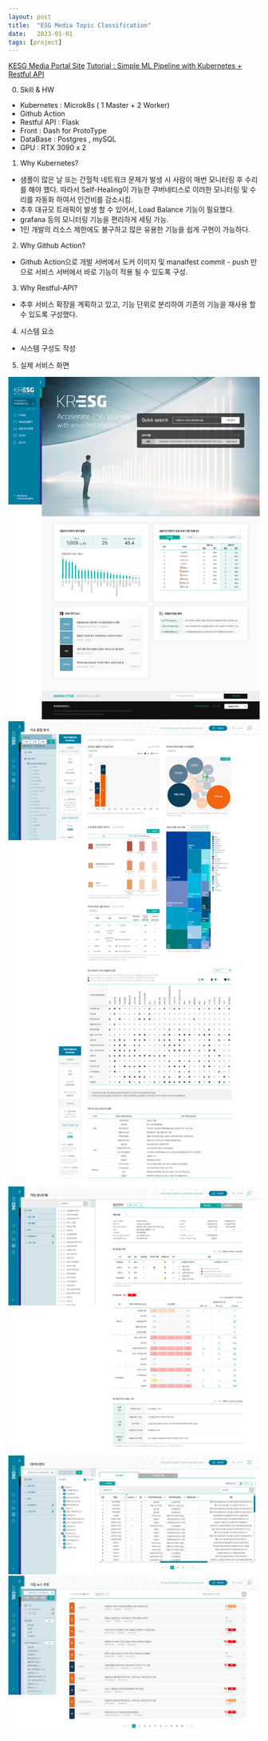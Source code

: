 ```yaml
---
layout: post
title:  "ESG Media Topic Classification"
date:   2023-01-01
tags: [project]
---
```


[KESG Media Portal Site]()
[Tutorial : Simple ML Pipeline with Kubernetes + Restful API ]()

0. Skill & HW
- Kubernetes : Microk8s ( 1 Master + 2 Worker)
- Github Action 
- Restful API : Flask
- Front : Dash for ProtoType
- DataBase : Postgres , mySQL
- GPU : RTX 3090 x 2 


1. Why Kubernetes? 
- 샘플이 많은 날 또는 간헐적 네트워크 문제가 발생 시 사람이 매번 모니터링 후 수리를 해야 했다. 
따라서 Self-Healing이 가능한 쿠버네티스로 이러한 모니터링 및 수리를 자동화 하여서 인건비를 감소시킴. 
- 추후 대규모 트래픽이 발생 할 수 있어서, Load Balance 기능이 필요했다. 
- grafana 등의 모니터링 기능을 편리하게 세팅 가능.
- 1인 개발의 리소스 제한에도 불구하고 많은 유용한 기능을 쉽게 구현이 가능하다. 

2. Why Github Action?
- Github Action으로 개발 서버에서 도커 이미지 및 manaifest commit - push 만으로 서비스 서버에서 바로 기능이 적용 될 수 있도록 구성. 

3. Why Restful-API?
- 추후 서비스 확장을 계획하고 있고, 기능 단위로 분리하여 기존의 기능을 재사용 할 수 있도록 구성했다. 

4. 시스템 요소 
- 시스템 구성도 작성 






5. 실제 서비스 화면 

![](../assets/esg_mdedia/webpage/한국ESG연구소.png)
</br>
![](../assets/esg_mdedia/webpage/한국ESG연구소_이슈종합분석.png)
</br>
![](../assets/esg_mdedia/webpage/한국ESG연구소_기업모니터링.png)
</br>
![](../assets/esg_mdedia/webpage/한국ESG연구소_데이터센터.png)
</br>
![](../assets/esg_mdedia/webpage/한국ESG연구소_기업뉴스조회.png)







